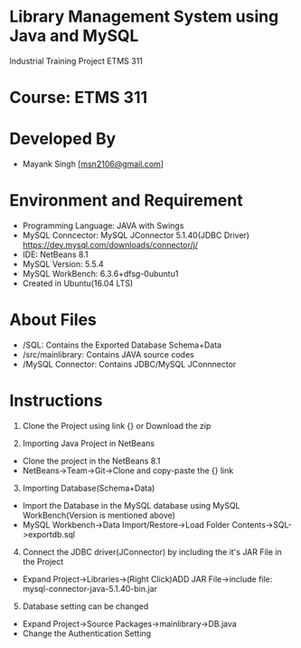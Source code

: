 # Library Management System using Java and MySQL
Industrial Training Project ETMS 311

# Course: ETMS 311


# Developed By
- Mayank Singh [msn2106@gmail.com]

# Environment and Requirement
- Programming Language: JAVA with  Swings
- MySQL Conncector: MySQL JConnector 5.1.40(JDBC Driver)
  https://dev.mysql.com/downloads/connector/j/
- IDE: NetBeans 8.1
- MySQL Version: 5.5.4
- MySQL WorkBench: 6.3.6+dfsg-0ubuntu1
- Created in Ubuntu(16.04 LTS)

# About Files
-  /SQL: Contains the Exported Database Schema+Data
- /src/mainlibrary: Contains JAVA source codes
- /MySQL Connector: Contains JDBC/MySQL JConnnector

# Instructions
1) Clone the Project using link {} or Download the zip

2) Importing Java Project in NetBeans
- Clone the project in the NetBeans 8.1
- NetBeans->Team->Git->Clone and copy-paste the {} link

3) Importing Database(Schema+Data)
- Import the Database in the MySQL database using MySQL WorkBench(Version is mentioned above)
- MySQL Workbench->Data Import/Restore->Load Folder Contents->SQL->exportdb.sql

4) Connect the JDBC driver(JConnector) by including the it's JAR File in the Project
- Expand Project->Libraries->(Right Click)ADD JAR File->include file: mysql-connector-java-5.1.40-bin.jar

5) Database setting can be changed
- Expand Project->Source Packages->mainlibrary->DB.java
- Change the Authentication Setting